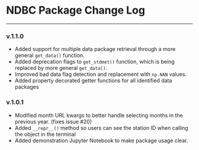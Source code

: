 # NDBC Package Change Log

---

### v.1.1.0

- Added support for multiple data package retrieval through a more general `get_data()` function.
- Added deprecation flags to `get_stdmet()` function, which is being replaced by more general `get_data()`.
- Improved bad data flag detection and replacement with `np.NAN` values.
- Added property decorated getter functions for all identified data packages

### v.1.0.1

- Modified month URL kwargs to better handle selecting months in the previous year. (fixes issue #20)
- Added `__repr__()` method so users can see the station ID when calling the object in the terminal
- Added demonstration Jupyter Notebook to make package usage clear.
